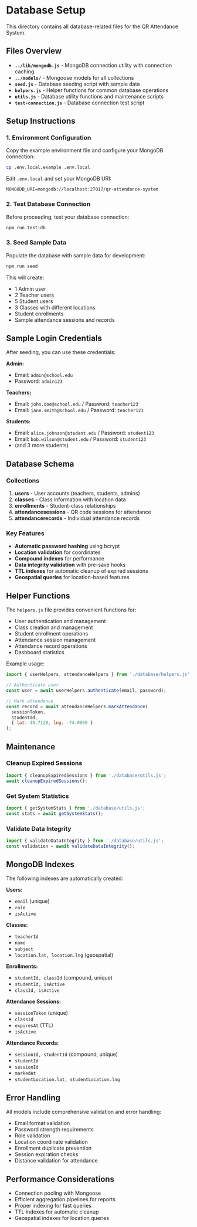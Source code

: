 # Database Setup

This directory contains all database-related files for the QR Attendance System.

## Files Overview

- **`../lib/mongodb.js`** - MongoDB connection utility with connection caching
- **`../models/`** - Mongoose models for all collections
- **`seed.js`** - Database seeding script with sample data
- **`helpers.js`** - Helper functions for common database operations
- **`utils.js`** - Database utility functions and maintenance scripts
- **`test-connection.js`** - Database connection test script

## Setup Instructions

### 1. Environment Configuration

Copy the example environment file and configure your MongoDB connection:

```bash
cp .env.local.example .env.local
```

Edit `.env.local` and set your MongoDB URI:

```env
MONGODB_URI=mongodb://localhost:27017/qr-attendance-system
```

### 2. Test Database Connection

Before proceeding, test your database connection:

```bash
npm run test-db
```

### 3. Seed Sample Data

Populate the database with sample data for development:

```bash
npm run seed
```

This will create:
- 1 Admin user
- 2 Teacher users  
- 5 Student users
- 3 Classes with different locations
- Student enrollments
- Sample attendance sessions and records

## Sample Login Credentials

After seeding, you can use these credentials:

**Admin:**
- Email: `admin@school.edu`
- Password: `admin123`

**Teachers:**
- Email: `john.doe@school.edu` / Password: `teacher123`
- Email: `jane.smith@school.edu` / Password: `teacher123`

**Students:**
- Email: `alice.johnson@student.edu` / Password: `student123`
- Email: `bob.wilson@student.edu` / Password: `student123`
- (and 3 more students)

## Database Schema

### Collections

1. **users** - User accounts (teachers, students, admins)
2. **classes** - Class information with location data
3. **enrollments** - Student-class relationships
4. **attendancesessions** - QR code sessions for attendance
5. **attendancerecords** - Individual attendance records

### Key Features

- **Automatic password hashing** using bcrypt
- **Location validation** for coordinates
- **Compound indexes** for performance
- **Data integrity validation** with pre-save hooks
- **TTL indexes** for automatic cleanup of expired sessions
- **Geospatial queries** for location-based features

## Helper Functions

The `helpers.js` file provides convenient functions for:

- User authentication and management
- Class creation and management
- Student enrollment operations
- Attendance session management
- Attendance record operations
- Dashboard statistics

Example usage:

```javascript
import { userHelpers, attendanceHelpers } from './database/helpers.js';

// Authenticate user
const user = await userHelpers.authenticate(email, password);

// Mark attendance
const record = await attendanceHelpers.markAttendance(
  sessionToken, 
  studentId, 
  { lat: 40.7128, lng: -74.0060 }
);
```

## Maintenance

### Cleanup Expired Sessions

```javascript
import { cleanupExpiredSessions } from './database/utils.js';
await cleanupExpiredSessions();
```

### Get System Statistics

```javascript
import { getSystemStats } from './database/utils.js';
const stats = await getSystemStats();
```

### Validate Data Integrity

```javascript
import { validateDataIntegrity } from './database/utils.js';
const validation = await validateDataIntegrity();
```

## MongoDB Indexes

The following indexes are automatically created:

**Users:**
- `email` (unique)
- `role`
- `isActive`

**Classes:**
- `teacherId`
- `name`
- `subject`
- `location.lat, location.lng` (geospatial)

**Enrollments:**
- `studentId, classId` (compound, unique)
- `studentId, isActive`
- `classId, isActive`

**Attendance Sessions:**
- `sessionToken` (unique)
- `classId`
- `expiresAt` (TTL)
- `isActive`

**Attendance Records:**
- `sessionId, studentId` (compound, unique)
- `studentId`
- `sessionId`
- `markedAt`
- `studentLocation.lat, studentLocation.lng`

## Error Handling

All models include comprehensive validation and error handling:

- Email format validation
- Password strength requirements
- Role validation
- Location coordinate validation
- Enrollment duplicate prevention
- Session expiration checks
- Distance validation for attendance

## Performance Considerations

- Connection pooling with Mongoose
- Efficient aggregation pipelines for reports
- Proper indexing for fast queries
- TTL indexes for automatic cleanup
- Geospatial indexes for location queries